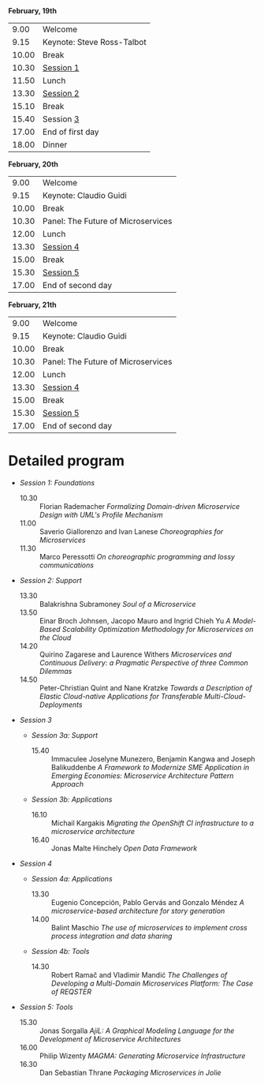 <div class="col-xs-offset-1 col-xs-5">
<strong>February, 19th</strong>
<table class="table table-hover">
 <tr><td>9.00</td><td>Welcome</td></tr>
 <tr><td>9.15</td><td>Keynote: Steve Ross-Talbot</td></tr>
<tr><td>10.00</td><td> Break</td></tr>
<tr><td>10.30</td><td> <a href="#s1">Session 1</a></td></tr>
<tr><td>11.50</td><td> Lunch</td></tr>
<tr><td>13.30</td><td> <a href="#s2">Session 2</a></td></tr>
<tr><td>15.10</td><td> Break</td></tr>
<tr><td>15.40</td><td> Session <a href="#s3">3</a></td></tr>
<tr><td>17.00</td><td>End of first day</td></tr>
<tr><td>18.00</td><td>Dinner</td></tr>
</table>
</div>
<div class="col-xs-offset-1 col-xs-5">
<strong>February, 20th</strong>
<table class="table table-hover">
<tr><td>9.00</td><td>Welcome</td></tr>
<tr><td>9.15</td><td>Keynote: Claudio Guidi</td></tr>
<tr><td>10.00</td><td>Break</td></tr>
<tr><td>10.30</td><td>Panel: The Future of Microservices</td></tr>
<tr><td>12.00</td><td>Lunch</td></tr>
<tr><td>13.30</td><td><a href="#s4">Session 4</a></td></tr>
<tr><td>15.00</td><td>Break</td></tr>
<tr><td>15.30</td><td><a href="#s4">Session 5</a></td></tr>
<tr><td>17.00</td><td>End of second day</td></tr>
</table>
</div>
<div class="col-xs-offset-1 col-xs-5">
<strong>February, 21th</strong>
<table class="table table-hover">
<tr><td>9.00</td><td>Welcome</td></tr>
<tr><td>9.15</td><td>Keynote: Claudio Guidi</td></tr>
<tr><td>10.00</td><td>Break</td></tr>
<tr><td>10.30</td><td>Panel: The Future of Microservices</td></tr>
<tr><td>12.00</td><td>Lunch</td></tr>
<tr><td>13.30</td><td><a href="#s4">Session 4</a></td></tr>
<tr><td>15.00</td><td>Break</td></tr>
<tr><td>15.30</td><td><a href="#s4">Session 5</a></td></tr>
<tr><td>17.00</td><td>End of second day</td></tr>
</table>
</div>

<div class="clearfix"></div>


# Detailed program

- <a id="s1"></a>*Session 1: Foundations*

  <dl>
   <dt>10.30</dt><dd>Florian Rademacher <em>Formalizing Domain-driven Microservice Design with UML's Profile Mechanism</em></dd>
   <dt>11.00</dt><dd>Saverio Giallorenzo and Ivan Lanese <em>Choreographies for Microservices</em></dd>
   <dt>11.30</dt><dd>Marco Peressotti <em>On choreographic programming and lossy communications</em></dd>
  </dl>

- <a id="s2"></a>*Session 2: Support*

  <dl>
   <dt>13.30</dt><dd>Balakrishna Subramoney <em>Soul of a Microservice</em></dd>
   <dt>13.50</dt><dd>Einar Broch Johnsen, Jacopo Mauro and Ingrid Chieh Yu <em>A Model-Based Scalability Optimization Methodology for Microservices on the Cloud</em></dd>
   <dt>14.20</dt><dd>Quirino Zagarese and Laurence Withers <em>Microservices and Continuous Delivery: a Pragmatic Perspective of three Common Dilemmas</em></dd>
   <dt>14.50</dt><dd>Peter-Christian Quint and Nane Kratzke <em>Towards a Description of Elastic Cloud-native Applications for Transferable Multi-Cloud-Deployments</em></dd>
  </dl>

- <a id="s3"></a>*Session 3*

  <ul><li><em>Session 3a: Support</em>
  <dl>
   <dt>15.40</dt><dd>Immaculee Joselyne Munezero, Benjamin Kangwa and Joseph Balikuddenbe <em>A Framework to Modernize SME Application in Emerging Economies: Microservice Architecture Pattern Approach</em></dd>

  </dl>    
  </li>

  <li><em>Session 3b: Applications</em>
  <dl>
   <dt>16.10</dt><dd>Michail Kargakis <em>Migrating the OpenShift CI infrastructure to a microservice architecture</em></dd>
   <dt>16.40</dt><dd>Jonas Malte Hinchely <em>Open Data Framework</em></dd>
   </dl>
  </li></ul>

- <a id="s4"></a>*Session 4*

  <ul><li><em>Session 4a: Applications</em>
  <dl>
   <dt>13.30</dt><dd>Eugenio Concepción, Pablo Gervás and Gonzalo Méndez <em>A microservice-based architecture for story generation</em></dd>
   <dt>14.00</dt><dd>Balint Maschio <em>The use of microservices to implement cross process integration and data sharing</em></dd>
  </dl>
  </li>

  <li><em>Session 4b: Tools</em>
  <dl>
   <dt>14.30</dt><dd>Robert Ramač and Vladimir Mandić <em>The Challenges of Developing a Multi-Domain Microservices Platform: The Case of REQSTER</em></dd>
  </dl>
  </li></ul>

- <a id="s5"></a>*Session 5: Tools*

  <dl>
   <dt>15.30</dt><dd>Jonas Sorgalla <em>AjiL: A Graphical Modeling Language for the Development of Microservice Architectures</em></dd>
   <dt>16.00</dt><dd>Philip Wizenty <em>MAGMA: Generating Microservice Infrastructure</em></dd>
   <dt>16.30</dt><dd>Dan Sebastian Thrane <em>Packaging Microservices in Jolie</em></dd>
  </dl>